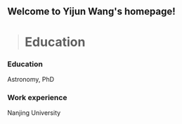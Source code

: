 ## Welcome to Yijun Wang's homepage!

> <h1>Education</h1>
 
### Education
Astronomy, PhD

### Work experience
Nanjing University
